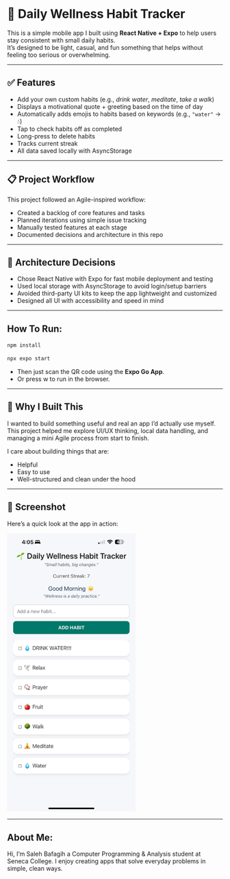 # 🌱 Daily Wellness Habit Tracker

This is a simple mobile app I built using **React Native + Expo** to help users stay consistent with small daily habits.  
It’s designed to be light, casual, and fun something that helps without feeling too serious or overwhelming.


---

## ✅ Features

- Add your own custom habits (e.g., *drink water*, *meditate*, *take a walk*)
- Displays a motivational quote + greeting based on the time of day
- Automatically adds emojis to habits based on keywords (e.g., `"water"` → 💧)
- Tap to check habits off as completed
- Long-press to delete habits
- Tracks current streak
- All data saved locally with AsyncStorage

---

## 📋 Project Workflow

This project followed an Agile-inspired workflow:

- Created a backlog of core features and tasks
- Planned iterations using simple issue tracking
- Manually tested features at each stage
- Documented decisions and architecture in this repo

---

## 🧠 Architecture Decisions

- Chose React Native with Expo for fast mobile deployment and testing
- Used local storage with AsyncStorage to avoid login/setup barriers
- Avoided third-party UI kits to keep the app lightweight and customized
- Designed all UI with accessibility and speed in mind

---

## How To Run:
```bash
npm install
```
```bash
npx expo start
```

- Then just scan the QR code using the **Expo Go App**.
- Or press w to run in the browser.

---

## 🎯 Why I Built This
I wanted to build something useful and real an app I’d actually use myself.
This project helped me explore UI/UX thinking, local data handling, and managing a mini Agile process from start to finish.

I care about building things that are:
- Helpful
- Easy to use
- Well-structured and clean under the hood

---

## 📸 Screenshot

Here’s a quick look at the app in action:

<img src="./habit-tracker-screenshot.png" alt="Daily Wellness Habit Tracker Screenshot" width="300" />

---

## About Me:

Hi, I’m Saleh Bafagih a Computer Programming & Analysis student at Seneca College.
I enjoy creating apps that solve everyday problems in simple, clean ways.